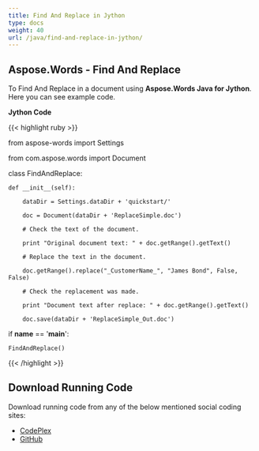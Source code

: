 ```yaml
---
title: Find And Replace in Jython
type: docs
weight: 40
url: /java/find-and-replace-in-jython/
---
```


## **Aspose.Words - Find And Replace**
To Find And Replace in a document using **Aspose.Words Java for Jython**. Here you can see example code.

**Jython Code**

{{< highlight ruby >}}

 from aspose-words import Settings

from com.aspose.words import Document

class FindAndReplace:

    def __init__(self):

        dataDir = Settings.dataDir + 'quickstart/'

        doc = Document(dataDir + 'ReplaceSimple.doc')

        # Check the text of the document.

        print "Original document text: " + doc.getRange().getText()

        # Replace the text in the document.

        doc.getRange().replace("_CustomerName_", "James Bond", False, False)

        # Check the replacement was made.

        print "Document text after replace: " + doc.getRange().getText()

        doc.save(dataDir + 'ReplaceSimple_Out.doc')

if __name__ == '__main__':

    FindAndReplace()

{{< /highlight >}}
## **Download Running Code**
Download running code from any of the below mentioned social coding sites:

- [CodePlex](https://asposewordsjavajython.codeplex.com/releases/view/619260)
- [GitHub](https://github.com/aspose-words/Aspose.Words-for-Java/releases/tag/Aspose.Words_Java_for_Jython-v1.0.0)
